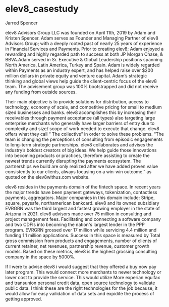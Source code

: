 # elev8_casestudy

Jarred Spencer

  elev8 Advisors Group LLC was founded on April 11th, 2019 by Adam and Kristen Spencer. Adam serves as Founder and Managing Partner of elev8 Advisors Group; with a deeply rooted past of nearly 25 years of experience in Financial Services and Payments. Prior to creating elev8; Adam enjoyed a rewarding and highly regarded path to success at both JP Morgan Chase, & BBVA.Adam served in Sr. Executive & Global Leadership positions spanning North America, Latin America, Turkey and Spain. Adam is widely regarded within Payments as an industry expert, and has helped raise over $200 million dollars in private equity and venture capital. Adam’s strategic thinking and global views help guide the client-centric focus of the elev8 team. The advisement group was 100% bootstrapped and did not receive any funding from outside sources. 

  Their main objective is to provide solutions for distribution, access to technology, economy of scale, and competitive pricing for small to medium sized businesses and banks. elev8 accomplishes this by increasing their receivables through payment acceptance (all types) also targeting large enterprise merchants who generally have larger barriers of entry due to complexity and size/ scope of work needed to execute that change. elev8 offers what they call “ The collective” in order to solve these problems. “The team is changing the perceptions of consulting from episodic engagements to long-term strategic partnerships. elev8 collaborates and advises the industry’s boldest creators of big ideas. We help guide those innovations into becoming products or practices, therefore assisting to create the newest trends currently disrupting the payments ecosystem. The partnerships we build are only realized after we have added proven value consistently to our clients, always focusing on a win-win outcome.” as quoted on the elev8withus.com website. 
  
  elev8 resides in the payments domain of the fintech space. In recent years the major trends have been payment gateways, tokenization, contactless payments, aggregators. Major companies in this domain include: Stripe, square, paysafe, northamerican bankcard. elev8 and its owned subsidiary EVRGRN was the third largest and fastest growing employer in the state of Arizona in 2021. elev8 advisors made over 75 million in consulting and project management fees. Facilitating and connecting a software company and two CDFIs into becoming the nation's largest lender in the PPP program. EVRGRN grossed over 17 million while servicing 4.4 million and funding 1.1 million applications. Success in this space is measured by Total gross commission from products and engagements, number of clients of current retainer, net revenues, partnership revenue, customer growth models. Based on these metrics, elev8 is the highest grossing consulting company in the space by 5000%.
  
  If I were to advise elev8 i would suggest that they offered a buy now pay later program. This would connect more merchants to newer technology or lower cost to provide the service. This would utilize More experian equifax and transunion personal credit data, open source technology to validate public data. I think these are the right technologies for the job because, it would allow for easy vailidation of data sets and expidite the process of getting approved.
